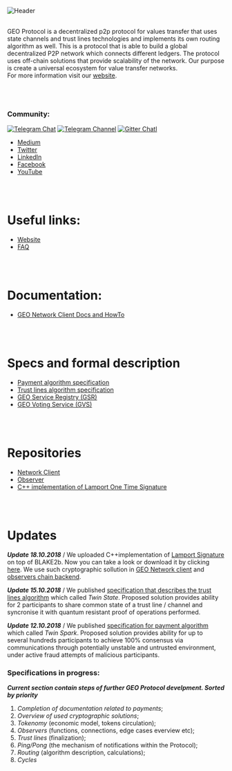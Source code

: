 ![Header](https://github.com/GEO-Protocol/Documentation/blob/master/resources/repo-header.png)
<br/>
<br/>


GEO Protocol is a decentralized p2p protocol for values transfer that uses state channels and trust lines technologies and implements its own routing algorithm as well. 
This is a protocol that is able to build a global decentralized P2P network which connects different ledgers.
The protocol uses off-chain solutions that provide scalability of the network. 
Our purpose is create a universal ecosystem for value transfer networks. </br>
For more information visit our [website](https://geoprotocol.io/).

<br/>
<br/>


### Community:
[![Telegram Chat](https://github.com/Patrolavia/telegram-badge/blob/master/chat.svg)](https://t.me/geocommunity)
[![Telegram Channel](https://github.com/Patrolavia/telegram-badge/blob/master/follow.svg)](https://t.me/geoprotocol)
[![Gitter Chatl](https://badges.gitter.im/gitterHQ/gitter.png)](https://gitter.im/GEO_Protocol/Lobby#)

* [Medium](https://medium.com/geoprotocol)                                                                                             
* [Twitter](https://twitter.com/geo_protocol)                                                                                          
* [LinkedIn](https://www.linkedin.com/company/geoprotocol/) 
* [Facebook](https://www.facebook.com/GeoProtocol/)
* [YouTube](https://www.youtube.com/c/GEOProtocol)
<br/>
<br/>

# Useful links:
* [Website](https://geoprotocol.io/) 
* [FAQ](https://github.com/GEO-Protocol/Documentation/blob/master/GEO_FAQ.md)
<br/>
<br/>

# Documentation:
* [GEO Network Client Docs and HowTo](https://github.com/GEO-Protocol/Documentation/blob/master/node.md)
<br/>
<br/>

# Specs and formal description
* [Payment algorithm specification](https://github.com/GEO-Protocol/specs-protocol/blob/master/transactions/transactions.md)           
* [Trust lines algorithm specification](https://github.com/GEO-Protocol/specs-protocol/blob/master/trust_lines/trust_lines.md)         
* [GEO Service Registry (GSR)](https://github.com/GEO-Protocol/specs-gsr/blob/master/specs/gsr.md)
* [GEO Voting Service (GVS)](https://github.com/GEO-Protocol/specs-gsr/blob/master/specs/gvs.md)
<br/>
<br/>

# Repositories
* [Network Client](https://github.com/GEO-Protocol/GEO-network-client)
* [Observer](https://github.com/GEO-Protocol/Observer)
* [C++ implementation of Lamport One Time Signature](https://github.com/GEO-Protocol/lib-crypto-lamport)
<br/>
<br/>


# Updates

**_Update 18.10.2018_** /
We uploaded C++implementation of [Lamport Signature](https://en.wikipedia.org/wiki/Lamport_signature) on top of BLAKE2b. Now you can take a look or download it by clicking [here](https://github.com/GEO-Protocol/lib-crypto-lamport). We use such cryptographic sollution in [GEO Network client](https://github.com/GEO-Protocol/GEO-network-client) and [observers chain backend](https://github.com/GEO-Protocol/gns-observers-chain-back). 

**_Update 15.10.2018_** / 
We published [specification that describes the trust lines algorithm](https://github.com/GEO-Protocol/specs-protocol/blob/master/trust_lines/trust_lines.md) which called *Twin State*.
Proposed solution provides ability for 2 participants to share common state of a trust line / channel and syncronise it with quantum resistant proof of operations performed.

**_Update 12.10.2018_** /
We published [specification for payment algorithm](https://github.com/GEO-Protocol/specs-protocol/blob/master/transactions/transactions.md) which called *Twin Spark*.
Proposed solution provides ability for up to several hundreds participants to achieve 100% consensus via communications through potentially unstable and untrusted environment, under active fraud attempts of malicious participants.

### Specifications in progress:
**_Current section contain steps of further GEO Protocol develpment. Sorted by priority_**
1. *Completion of documentation related to payments*;
2. *Overview of used cryptographic solutions*;
3. *Tokenomy* (economic model, tokens circulation);
4. *Observers* (functions, connections, edge cases everview etc);
5. *Trust lines* (finalization);
6. *Ping/Pong* (the mechanism of notifications within the Protocol);
7. *Routing* (algorithm description, calculations);
8. *Cycles*

